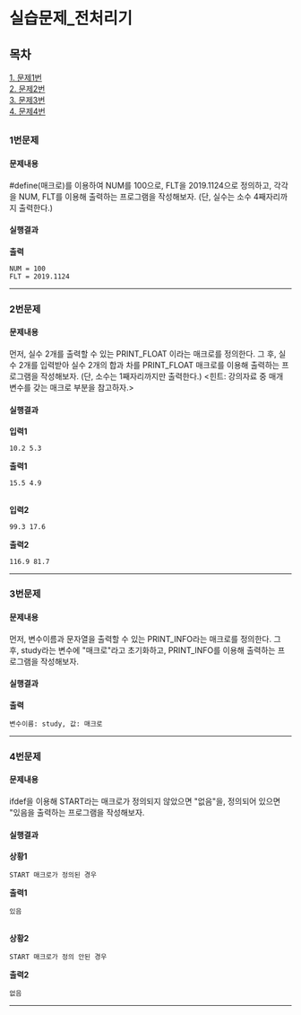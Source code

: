 # 실습문제_전처리기
## 목차
[1. 문제1번](#1번문제)  
[2. 문제2번](#2번문제)  
[3. 문제3번](#3번문제)  
[4. 문제4번](#4번문제)  
##
### 1번문제
#### 문제내용
#define(매크로)를 이용하여 NUM를 100으로, FLT을 2019.1124으로 정의하고, 각각을 NUM, FLT를 이용해 출력하는 프로그램을 작성해보자. (단, 실수는 소수 4째자리까지 출력한다.)
#### 실행결과
**출력**
```
NUM = 100
FLT = 2019.1124
```
-----------
### 2번문제
#### 문제내용
먼저, 실수 2개를 출력할 수 있는 PRINT_FLOAT 이라는 매크로를 정의한다. 그 후, 실수 2개를 입력받아 실수 2개의 합과 차를 PRINT_FLOAT 매크로를 이용해 출력하는 프로그램을 작성해보자. (단, 소수는 1째자리까지만 출력한다.) <힌트: 강의자료 중 매개 변수를 갖는 매크로 부분을 참고하자.>
#### 실행결과
**입력1**
```
10.2 5.3
```
**출력1**
```
15.5 4.9
```
##
**입력2**
```
99.3 17.6
```
**출력2**
```
116.9 81.7
```
-----------
### 3번문제
#### 문제내용
먼저, 변수이름과 문자열을 출력할 수 있는 PRINT_INFO라는 매크로를 정의한다. 그 후, study라는 변수에 "매크로"라고 초기화하고, PRINT_INFO를 이용해 출력하는 프로그램을 작성해보자.
#### 실행결과
**출력**
```
변수이름: study, 값: 매크로
```
-----------
### 4번문제
#### 문제내용
ifdef을 이용해 START라는 매크로가 정의되지 않았으면 "없음"을, 정의되어 있으면 "있음을 출력하는 프로그램을 작성해보자.
#### 실행결과
**상황1**
```
START 매크로가 정의된 경우
```
**출력1**
```
있음
```
##
**상황2**

```
START 매크로가 정의 안된 경우
```
**출력2**
```
없음
```
-----------

